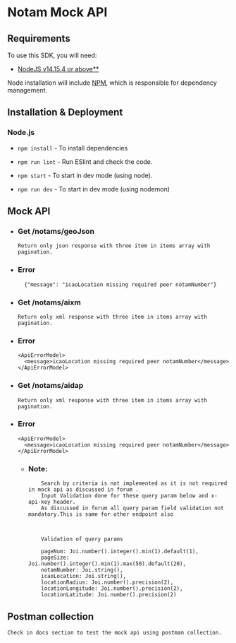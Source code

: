 # Notam Mock API

## Requirements

To use this SDK, you will need:

- [NodeJS v14.15.4 or above\*\*](https://nodejs.org/)

Node installation will include [NPM](https://www.npmjs.com/), which is
responsible for dependency management.

## Installation & Deployment

### Node.js

- `npm install` - To install dependencies

- `npm run lint` - Run ESlint and check the code.
- `npm start` - To start in dev mode (using node).
- `npm run dev` - To start in dev mode (using nodemon)

## Mock API

- ### Get /notams/geoJson

  `Return only json response with three item in items array with pagination.`

- ### Error

  ```
    {"message": "icaoLocation missing required peer notamNumber"}
  ```

- ### Get /notams/aixm

  `Return only xml response with three item in items array with pagination.`

- ### Error

  ```<?xml version="1.0" encoding="UTF-8"?>
  <ApiErrorModel>
  	<message>icaoLocation missing required peer notamNumber</message>
  </ApiErrorModel>

  ```

- ### Get /notams/aidap

  `Return only xml response with three item in items array with pagination.`

- ### Error

  ```<?xml version="1.0" encoding="UTF-8"?>
  <ApiErrorModel>
    <message>icaoLocation missing required peer notamNumber</message>
  </ApiErrorModel>
  ```

  - ### Note:

            Search by criteria is not implemented as it is not required in mock api as discussed in forum .
            Input Validation done for these query param below and x-api-key header.
            As discussed in forum all query param field validation not mandatory.This is same for other endpoint also



            Validation of query params

            pageNum: Joi.number().integer().min(1).default(1),
            pageSize: Joi.number().integer().min(1).max(50).default(20),
            notamNumber: Joi.string(),
            icaoLocation: Joi.string(),
            locationRadius: Joi.number().precision(2),
            locationLongitude: Joi.number().precision(2),
            locationLatitude: Joi.number().precision(2)

## Postman collection

`Check in docs section to test the mock api using postman collection.`
